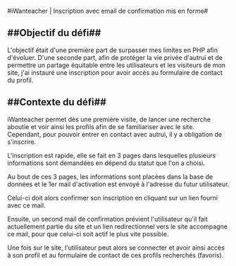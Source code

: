 #iWanteacher | Inscription avec email de confirmation mis en forme#

##Objectif du défi##
--------------------

L'objectif était d'une première part de surpasser mes limites en PHP afin d'évoluer.
D'une seconde part, afin de protéger la vie privée d'autrui et de permettre un partage équitable entre les utilisateurs et les visiteurs de mon site, j'ai instauré une inscription pour avoir accès au formulaire de contact du profil.


##Contexte du défi##
--------------------
iWanteacher permet dès une première visite, de lancer une recherche aboutie et voir ainsi les profils afin de se familiariser avec le site. Cependant, pour pouvoir entrer en contact avec autrui, il y a obligation de s'inscrire.

L'inscription est rapide, elle se fait en 3 pages dans lesquelles plusieurs informations sont demandées en dépend du statut que l'on a choisi.

Au bout de ces 3 pages, les informations sont placées dans la base de données et le 1er mail d'activation est envoyé à l'adresse du futur utilisateur.

Celui-ci doit alors confirmer son inscription en cliquant sur un lien fourni avec ce mail.

Ensuite, un second mail de confirmation prévient l'utilisateur qu'il fait actuellement partie du site et un lien redirectionnel vers le site accompagne ce mail, pour que celui-ci soit actif le plus vite possible.

Une fois sur le site, l'utilisateur peut alors se connecter et avoir ainsi accès à son profil et au formulaire de contact de ces profils recherchés (favoris).
